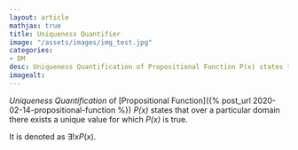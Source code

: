 ```yaml
---
layout: article
mathjax: true
title: Uniqueness Quantifier
image: "/assets/images/img_test.jpg"
categories:
- DM
desc: Uniqueness Quantification of Propositional Function P(x) states that over a particular domain there exists a unique value for which P(x) is true. 
imagealt: 
---
```


*Uniqueness Quantification* of [Propositional Function]({% post_url 2020-02-14-propositional-function %}) *P(x)* states that over a particular domain there exists a unique value for which *P(x)* is true.

It is denoted as $\exists !xP(x)$.
































































































































































































































































































































































